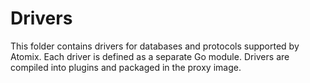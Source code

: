 <!--
SPDX-FileCopyrightText: 2023-present Intel Corporation
SPDX-License-Identifier: Apache-2.0
-->

# Drivers

This folder contains drivers for databases and protocols supported by Atomix. Each driver is defined
as a separate Go module. Drivers are compiled into plugins and packaged in the proxy image.
